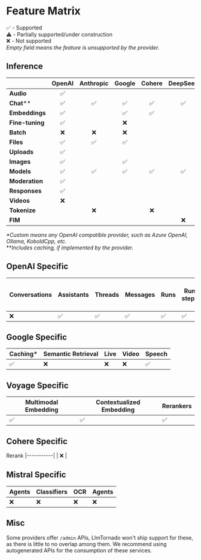 # Feature Matrix

✅ - Supported  
⚠️ - Partially supported/under construction  
❌ - Not supported  
_Empty field means the feature is unsupported by the provider._

## Inference

| | OpenAI | Anthropic | Google | Cohere | DeepSeek | Groq | Mistral | xAI | MoonshotAI | Perplexity | Voyage | DeepInfra | OpenRouter | Custom* |
|:---|:---:|:---:|:---:|:---:|:---:|:---:|:---:|:---:|:---:|:---:|:---:|:---:|:---:|:---:|
|**Audio** | ✅ | | | | | | ✅ | | | | | | | |
|**Chat**** | ✅ | ✅ | ✅ | ✅ | ✅ | ✅ | ✅ | ✅ | ✅ | ✅ | | ✅ | ✅ |✅ |
|**Embeddings** | ✅ | | ✅ | ✅ | | | ✅ | | | | ✅ | | ✅ | |
|**Fine-tuning**| ✅ | | ❌ | | | | ❌ | | | | | | | |
|**Batch** | ❌ | ❌ | ❌ | | | ❌ | ❌ | | | | | | | |
|**Files** | ✅ | ✅ | ✅ | | | ❌ | ❌ | | ✅ | | | | | |
|**Uploads** | ✅ | | | | | | | | | | | | | |
|**Images** | ✅ | | ✅ | | | | | ✅ | | | | | | |
|**Models** | ✅ | ✅ | ✅ | ✅ | ✅ | ✅ | ✅ | ✅ | ✅ | | | | ✅ | ✅ |
|**Moderation** | ✅ | | | | | | | | | | | | | |
|**Responses** | ✅ | | | | | | | ❌ | | | | | | |
|**Videos** | ❌ | | | |  | |  | | | | | | | |
|**Tokenize** | | ❌ | | ❌ | | | | | ❌ | | | | | |
|**FIM** | | | | | ❌ | | ❌ | | | | | | | |

_*Custom means any OpenAI compatible provider, such as Azure OpenAI, Ollama, KoboldCpp, etc._  
**_Includes caching, if implemented by the provider._

## OpenAI Specific

Conversations | Assistants | Threads | Messages | Runs | Run steps | Vector stores | Vector store files | Vector store file batches | Realtime | Evals | Graders |
|----------- |-----------|------------|---------|----------|------| ---------------|-------------------|-------------------------|-----------|-----------|-----------|
| ❌ | ✅ | ✅️ | ✅️ | ✅️ | ✅️ | ✅ | ✅ | ✅  | ❌ | ❌ | ❌ |

## Google Specific

 Caching* | Semantic Retrieval | Live | Video | Speech
|-----------|------------ | ------------ | ------------ | ------------ |
| ✅ | ❌ | ❌ | ❌ | ✅ |

## Voyage Specific

 Multimodal Embedding | Contextualized Embedding | Rerankers
|-----------|------------ | ------------ |
| ✅ | ✅ | ✅ |

## Cohere Specific

 Rerank 
|-----------|
| ❌ |

## Mistral Specific

Agents | Classifiers | OCR | Agents |
| ------------ | ------------ | ------------ | ------------ |
| ❌ |  ❌ | ❌ | ❌ |

## Misc

Some providers offer `/admin` APIs, LlmTornado won't ship support for these, as there is little to no overlap among them. We recommend using autogenerated APIs for the consumption of these services.
